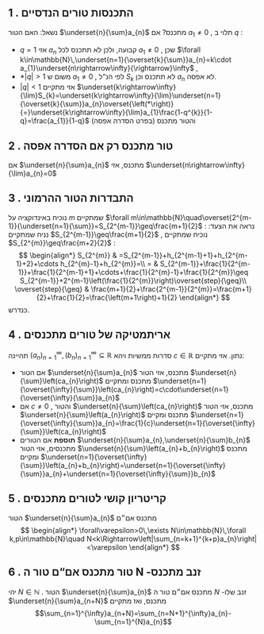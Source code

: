
## 1 . התכנסות טורים הנדסיים 
 נשאל: האם הטור $\underset{n}{\sum}a_{n}$ מתכנס? אם $a_{1}\ne0$ , תלוי ב $q$ : 
* $q=1$ אזי $a_{n}$ קבועה, ולכן לא תתכנס לכל $a_{1}\ne0$ , שכן $\forall k\in\mathbb{N}\,\underset{n=1}{\overset{k}{\sum}}a_{n}=k\cdot a_{1}\underset{n\rightarrow\infty}{\rightarrow}\infty$ , 
* *$\left|q\right|>1$ משום ש $a_{1}\ne0$ , לפי הנ“ל $S_{k}$ לא תתכנס וכן $a_{n}$ לא אפסה. 
* $\left|q\right|<1$ אזי מתקיים $\underset{k\rightarrow\infty}{\lim}S_{k}=\underset{k\rightarrow\infty}{\lim}\underset{n=1}{\overset{k}{\sum}}a_{n}\overset{\left(*\right)}{=}\underset{k\rightarrow\infty}{\lim}a_{1}\frac{1-q^{k}}{1-q}=\frac{a_{1}}{1-q}$ והטור מתכנס (בפרט הסדרה אפסה) 
## 2 . טור מתכנס רק אם הסדרה אפסה 
 אם $\underset{n}{\sum}a_{n}$ מתכנס, אזי $\underset{n\rightarrow\infty}{\lim}a_{n}=0$ 
 
## 3 . התבדרות הטור ההרמוני 
 נוכיח באינדוקציה על $m$ שמתקיים $\forall m\in\mathbb{N}\quad\overset{2^{m-1}}{\underset{n=1}{\sum}}=S_{2^{m-1}}\geq\frac{m+1}{2}$ : 
 נראה את הצעד:
 נניח שמתקיים $S_{2^{m-1}}\geq\frac{m+1}{2}$ , נוכיח שמתקיים $S_{2^{m}}\geq\frac{m+2}{2}$ :
$$
 \begin{align*} S_{2^{m}} & =S_{2^{m-1}}+h_{2^{m-1}+1}+h_{2^{m-1}+2}+\cdots h_{2^{m}-1}+h_{2^{m}}=\\ = & S_{2^{m-1}}+\frac{1}{2^{m-1}}+\frac{1}{2^{m-1}+1}+\cdots+\frac{1}{2^{m}-1}+\frac{1}{2^{m}}\geq S_{2^{m-1}}+2^{m-1}\left(\frac{1}{2^{m}}\right)\overset{step}{\geq}\\ \overset{step}{\geq} & \frac{m+1}{2}+\frac{2^{m-1}}{2^{m}}=\frac{m+1}{2}+\frac{1}{2}=\frac{\left(m+1\right)+1}{2} \end{align*} $$
 כנדרש. 
 
## 4 . אריתמטיקה של טורים מתכנסים 
 תהיינה $\left(a_{n}\right)_{n=1}^{\infty},\left(b_{n}\right)_{n=1}^{\infty}\subseteq\mathbb{R}$ סדרות ממשיות ויהא $c\in\mathbb{R}$ נתון. אזי מתקיים: 
* אם הטור $\underset{n}{\sum}a_{n}$ מתכנס, אזי הטור $\underset{n}{\sum}\left(ca_{n}\right)$ מתכנס ומתקיים $\underset{n=1}{\overset{\infty}{\sum}}\left(ca_{n}\right)=c\cdot\underset{n=1}{\overset{\infty}{\sum}}a_{n}$ 
* אם $c\ne0$ , והטור $\underset{n}{\sum}\left(ca_{n}\right)$ מתכנס, אזי הטור $\underset{n}{\sum}\left(a_{n}\right)$ מתכנס ומקיים $\underset{n=1}{\overset{\infty}{\sum}}a_{n}=\frac{1}{c}\underset{n=1}{\overset{\infty}{\sum}}\left(ca_{n}\right)$ 
* **תוספת** אם הטורים $\underset{n}{\sum}a_{n},\underset{n}{\sum}b_{n}$ מתכנסים, אזי הטור $\underset{n}{\sum}\left(a_{n}+b_{n}\right)$ מתכנס ומקיים $\underset{n=1}{\overset{\infty}{\sum}}\left(a_{n}+b_{n}\right)=\underset{n=1}{\overset{\infty}{\sum}}a_{n}+\underset{n=1}{\overset{\infty}{\sum}}b_{n}$ 
 
## 5 . קריטריון קושי לטורים מתכנסים 
 הטור $\underset{n}{\sum}a_{n}$ מתכנס אם״ם $$
 \begin{align*} \forall\varepsilon>0\,\exists N\in\mathbb{N}\,\forall k,p\in\mathbb{N}\quad N<k\Rightarrow\left|\sum_{n=k+1}^{k+p}a_{n}\right|<\varepsilon \end{align*} $$
 
 
## 6 . טור מתכנס אם“ם טור ה $\mathbf{N}$ -זנב מתכנס 
 יהי $N\in\mathbb{N}$ . הטור $\underset{n}{\sum}a_{n}$ מתכנס אם״ם טור ה $N$ -זנב שלו $\underset{n}{\sum}a_{n+N}$ מתכנס, ואז מתקיים $$\sum_{n=1}^{\infty}a_{n+N}=\sum_{n=N+1}^{\infty}a_{n}-\sum_{n=1}^{N}a_{n}$$
